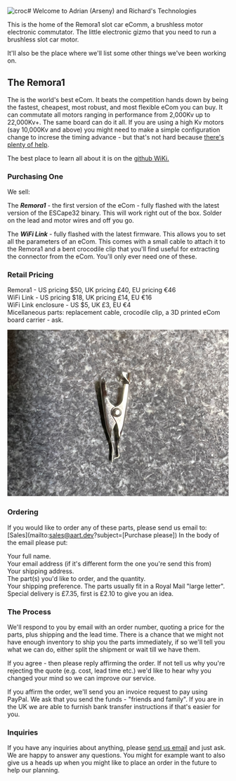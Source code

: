 ![croc](https://github.com/adrianblakey/adrianblakey/assets/170166/eeeec9ec-aac6-4017-ba0c-2bae439786b2)# Welcome to Adrian (Arseny) and Richard's Technologies

This is the home of the Remora1 slot car eComm, a brushless motor electronic commutator. The little electronic gizmo that you need to run a brushless slot car motor.

It'll also be the place where we'll list some other things we've been working on.

## The Remora1

The is the world's best eCom. It beats the competition hands down by being the fastest, cheapest, most robust, and most flexible eCom you can buy. It can commutate all motors ranging in performance from 2,000Kv up to 22,000Kv+. The same board can do it all. If you are using a high Kv motors (say 10,000Kv and above) you might need to make a simple configuration change to increse the timing advance - but that's not hard because [there's plenty of help](https://github.com/adrianblakey/slot-car-ecom/wiki/Getting-Started).

The best place to learn all about it is on the [github WiKi.](https://github.com/adrianblakey/slot-car-ecom/wiki)

### Purchasing One 

We sell:  

The ***Remora1*** - the first version of the eCom - fully flashed with the latest version of the ESCape32 binary. This will work right out of the box. Solder on the lead and motor wires and off you go.   

The ***WiFi Link*** - fully flashed with the latest firmware. This allows you to set all the parameters of an eCom. This comes with a small cable to attach it to the Remora1 and a bent crocodile clip that you'll find useful for extracting the connector from the eCom. You'll only ever need one of these.  

### Retail Pricing

Remora1 - US pricing $50, UK pricing £40, EU pricing €46   
WiFi Link - US pricing $18, UK pricing £14, EU €16   
WiFi Link enclosure - US $5, UK £3, EU €4   
Micellaneous parts: replacement cable, crocodile clip, a 3D printed eCom board carrier - ask.   


<img src="/assets/images/croc.jpg">

### Ordering

If you would like to order any of these parts, please send us email to: [Sales](mailto:sales@aart.dev?subject=[Purchase please]) In the body of the email please put:

  Your full name.   
  Your email address (if it's different form the one you're send this from)    
  Your shipping address.   
  The part(s) you'd like to order, and the quantity.   
  Your shipping preference. The parts usually fit in a Royal Mail "large letter". Special delivery is £7.35, first is £2.10 to give you an idea.

### The Process

We'll respond to you by email with an order number, quoting a price for the parts, plus shipping and the lead time. There is a chance that we might not have enough inventory to ship you the parts immediately, if so we'll tell you what we can do, either split the shipment or wait till we have them.

If you agree - then please reply affirming the order. If not tell us why you're rejecting the quote (e.g. cost, lead time etc.) we'd like to hear why you changed your mind so we can improve our service.

If you affirm the order, we'll send you an invoice request to pay using PayPal. We ask that you send the funds - "friends and family". If you are in the UK we are able to furnish bank transfer instructions if that's easier for you.

### Inquiries

If you have any inquiries about anything, please [send us email](mailto:sales@aart.dev?subject=[Inquiry]) and just ask. We are happy to answer any questions. You might for example want to also give us a heads up when you might like to place an order in the future to help our planning.
